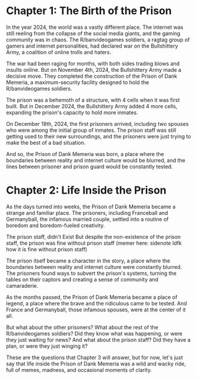 # Chapter 1: The Birth of the Prison

In the year 2024, the world was a vastly different place. The internet was still reeling from the collapse of the social media giants, and the gaming community was in chaos. The R/banvideogames soldiers, a ragtag group of gamers and internet personalities, had declared war on the Bullshittery Army, a coalition of online trolls and haters.

The war had been raging for months, with both sides trading blows and insults online. But on November 4th, 2024, the Bullshittery Army made a decisive move. They completed the construction of the Prison of Dank Memeria, a maximum-security facility designed to hold the R/banvideogames soldiers.

The prison was a behemoth of a structure, with 4 cells when it was first built. But in December 2024, the Bullshittery Army added 4 more cells, expanding the prison's capacity to hold more inmates.

On December 18th, 2024, the first prisoners arrived, including two spouses who were among the initial group of inmates. The prison staff was still getting used to their new surroundings, and the prisoners were just trying to make the best of a bad situation.

And so, the Prison of Dank Memeria was born, a place where the boundaries between reality and internet culture would be blurred, and the lines between prisoner and prison guard would be constantly tested.

# Chapter 2: Life Inside the Prison

As the days turned into weeks, the Prison of Dank Memeria became a strange and familiar place. The prisoners, including Franceball and Germanyball, the infamous married couple, settled into a routine of boredom and boredom-fueled creativity.

The prison staff, didn't Exist
But despite the non-existence of the prison staff, the prison was fine without prison staff (memer here: sidenote Idfk how it is fine without prison staff)

The prison itself became a character in the story, a place where the boundaries between reality and internet culture were constantly blurred. The prisoners found ways to subvert the prison's systems, turning the tables on their captors and creating a sense of community and camaraderie.

As the months passed, the Prison of Dank Memeria became a place of legend, a place where the brave and the ridiculous came to be tested. And France and Germanyball, those infamous spouses, were at the center of it all.

But what about the other prisoners? What about the rest of the R/banvideogames soldiers? Did they know what was happening, or were they just waiting for news? And what about the prison staff? Did they have a plan, or were they just winging it?

These are the questions that Chapter 3 will answer, but for now, let's just say that life inside the Prison of Dank Memeria was a wild and wacky ride, full of memes, madness, and occasional moments of clarity.
